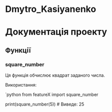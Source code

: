 # Dmytro_Kasiyanenko
# Документація проекту

## Функції

### square_number

Ця функція обчислює квадрат заданого числа.

Використання:

`python
from featureX import square_number

print(square_number(5))  # Виведе: 25
